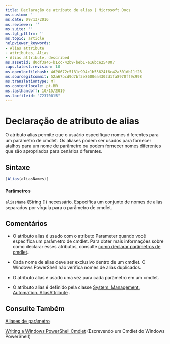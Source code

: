 ```yaml
---
title: Declaração de atributo de alias | Microsoft Docs
ms.custom: ''
ms.date: 09/13/2016
ms.reviewer: ''
ms.suite: ''
ms.tgt_pltfrm: ''
ms.topic: article
helpviewer_keywords:
- Alias attribute
- attributes, Alias
- Alias attribute, described
ms.assetid: d0df3a46-b1cc-42b9-beb1-e16bce254007
caps.latest.revision: 10
ms.openlocfilehash: 4d20672c5181c994c1b53624f6c42a301db11f26
ms.sourcegitcommit: 52a67bcd9d7bf3e8600ea4302d1fa8970ff9c998
ms.translationtype: MT
ms.contentlocale: pt-BR
ms.lasthandoff: 10/15/2019
ms.locfileid: "72370015"
---
```

# <a name="alias-attribute-declaration"></a>Declaração de atributo de alias

O atributo alias permite que o usuário especifique nomes diferentes para um parâmetro de cmdlet. Os aliases podem ser usados para fornecer atalhos para um nome de parâmetro ou podem fornecer nomes diferentes que são apropriados para cenários diferentes.

## <a name="syntax"></a>Sintaxe

```csharp
[Alias(aliasNames)]
```

#### <a name="parameters"></a>Parâmetros

`aliasName` (String []) necessário. Especifica um conjunto de nomes de alias separados por vírgula para o parâmetro de cmdlet.

## <a name="remarks"></a>Comentários

- O atributo alias é usado com o atributo Parameter quando você especifica um parâmetro de cmdlet. Para obter mais informações sobre como declarar esses atributos, consulte [como declarar parâmetros de cmdlet](./how-to-declare-cmdlet-parameters.md).

- Cada nome de alias deve ser exclusivo dentro de um cmdlet. O Windows PowerShell não verifica nomes de alias duplicados.

- O atributo alias é usado uma vez para cada parâmetro em um cmdlet.

- O atributo alias é definido pela classe [System. Management. Automation. AliasAttribute](/dotnet/api/System.Management.Automation.AliasAttribute) .

## <a name="see-also"></a>Consulte Também

[Aliases de parâmetro](./parameter-aliases.md)

[Writing a Windows PowerShell Cmdlet](./writing-a-windows-powershell-cmdlet.md) (Escrevendo um Cmdlet do Windows PowerShell)
